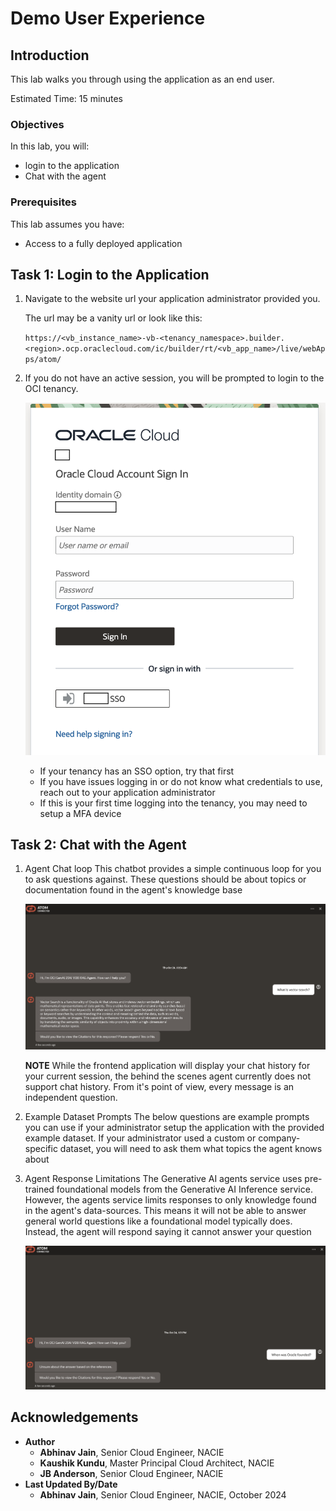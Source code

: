 # Demo User Experience

## Introduction

This lab walks you through using the application as an end user.

Estimated Time: 15 minutes

### Objectives

In this lab, you will:

* login to the application
* Chat with the agent

### Prerequisites

This lab assumes you have:

* Access to a fully deployed application

## Task 1: Login to the Application

1. Navigate to the website url your application administrator provided you.

    The url may be a vanity url or look like this:

    `https://<vb_instance_name>-vb-<tenancy_namespace>.builder.<region>.ocp.oraclecloud.com/ic/builder/rt/<vb_app_name>/live/webApps/atom/`

2. If you do not have an active session, you will be prompted to login to the OCI tenancy.

    ![login](images/login.png)

    * If your tenancy has an SSO option, try that first
    * If you have issues logging in or do not know what credentials to use, reach out to your application administrator
    * If this is your first time logging into the tenancy, you may need to setup a MFA device

## Task 2: Chat with the Agent

1. Agent Chat loop
    This chatbot provides a simple continuous loop for you to ask questions against. These questions should be about topics or documentation found in the agent's knowledge base

    ![agent example](images/image_intro.png)

    **NOTE** While the frontend application will display your chat history for your current session, the behind the scenes agent currently does not support chat history. From it's point of view, every message is an independent question.

2. Example Dataset Prompts
    The below questions are example prompts you can use if your administrator setup the application with the provided example dataset. If your administrator used a custom or company-specific dataset, you will need to ask them what topics the agent knows about

3. Agent Response Limitations
    The Generative AI agents service uses pre-trained foundational models from the Generative AI Inference service. However, the agents service limits responses to only knowledge found in the agent's data-sources. This means it will not be able to answer general world questions like a foundational model typically does. Instead, the agent will respond saying it cannot answer your question

    ![agent ungrounded response](images/image_intro1.png)

## Acknowledgements

* **Author**
    * **Abhinav Jain**, Senior Cloud Engineer, NACIE
    * **Kaushik Kundu**, Master Principal Cloud Architect, NACIE
    * **JB Anderson**, Senior Cloud Engineer, NACIE
* **Last Updated By/Date**
    * **Abhinav Jain**, Senior Cloud Engineer, NACIE, October 2024
